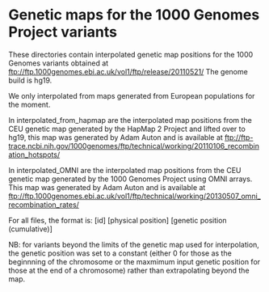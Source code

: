 Genetic maps for the 1000 Genomes Project variants
=====

These directories contain interpolated genetic map positions for the 1000 Genomes variants obtained at ftp://ftp.1000genomes.ebi.ac.uk/vol1/ftp/release/20110521/ The genome build is hg19.

We only interpolated from maps generated from European populations for the moment.

In interpolated_from_hapmap are the interpolated map positions from the CEU genetic map generated by the HapMap 2 Project and lifted over to hg19, this map was generated by Adam Auton and is available at ftp://ftp-trace.ncbi.nih.gov/1000genomes/ftp/technical/working/20110106_recombination_hotspots/

In interpolated_OMNI are the interpolated map positions from the CEU genetic map generated by the 1000 Genomes Project using OMNI arrays. This map was generated by Adam Auton and is available at ftp://ftp.1000genomes.ebi.ac.uk/vol1/ftp/technical/working/20130507_omni_recombination_rates/

For all files, the format is: [id] [physical position] [genetic position (cumulative)]

NB: for variants beyond the limits of the genetic map used for interpolation, the genetic position was set to a constant (either 0 for those as the beginnning of the chromosome or the maxmimum input genetic position for those at the end of a chromosome) rather than extrapolating beyond the map.

